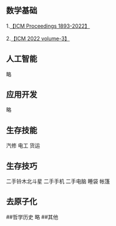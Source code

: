 ## 数学基础
1.<a href="https://www.mathunion.org/icm/proceedings" target="_blank" rel="noopener noreferrer">【ICM Proceedings 1893-2022】</a>

2.<a href="https://www.mathunion.org/fileadmin/ICM/Proceedings/ICM2022/[978-3-98547-561-2-volume-3.pdf](https://www.mathunion.org/fileadmin/ICM/Proceedings/ICM2022/978-3-98547-561-2-volume-3.pdf)" target="_blank" rel="noopener noreferrer">【ICM 2022 volume-3】</a>

## 人工智能
略
## 应用开发
略
## 生存技能
汽修
电工
货运
## 生存技巧

二手铃木北斗星
二手手机
二手电脑
睡袋
帐篷

## 去原子化

##哲学历史
略
##其他
